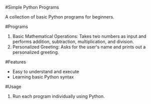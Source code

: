 #Simple Python Programs

A collection of basic Python programs for beginners.

#Programs
1. Basic Mathematical Operations: Takes two numbers as input and performs addition, subtraction, multiplication, and division.
2. Personalized Greeting: Asks for the user's name and prints out a personalized greeting.

#Features
- Easy to understand and execute
- Learning basic Python syntax

#Usage
1. Run each program individually using Python.
